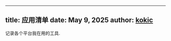 
---
title: 应用清单
date: May 9, 2025
author: [kokic](/kokic.md)
---

记录各个平台我在用的工具. 

[](/smaragdina/applications-mac.md#:embed)
[](/smaragdina/applications-android.md#:embed)
